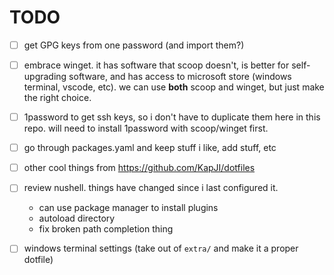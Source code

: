 # TODO

- [ ] get GPG keys from one password (and import them?)

- [ ] embrace winget. it has software that scoop doesn't, is better for
      self-upgrading software, and has access to microsoft store (windows
      terminal, vscode, etc). we can use **both** scoop and winget, but just
      make the right choice.

- [ ] 1password to get ssh keys, so i don't have to duplicate them here in this
      repo. will need to install 1password with scoop/winget first.

- [ ] go through packages.yaml and keep stuff i like, add stuff, etc

- [ ] other cool things from <https://github.com/KapJI/dotfiles>

- [ ] review nushell. things have changed since i last configured it.

  - can use package manager to install plugins
  - autoload directory
  - fix broken path completion thing

- [ ] windows terminal settings (take out of `extra/` and make it a proper
      dotfile)
